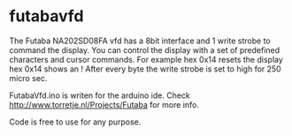 # futabavfd
The Futaba NA202SD08FA vfd has a 8bit interface and 1 write strobe to command the display.
You can control the display with a set of predefined characters and cursor commands.
For example hex 0x14 resets the display hex 0x14 shows an ! 
After every byte the write strobe is set to high for 250 micro sec.

FutabaVfd.ino is writen for the arduino ide.
Check http://www.torretje.nl/Projects/Futaba for more info.

Code is free to use for any purpose.
